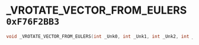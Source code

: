 # _VROTATE_VECTOR_FROM_EULERS `0xF76F2BB3`

```cpp
void _VROTATE_VECTOR_FROM_EULERS(int _Unk0, int _Unk1, int _Unk2, int _Unk3);
```
